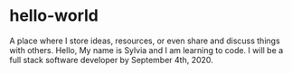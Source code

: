 # hello-world
A place where I store ideas, resources, or even share and discuss things with others.
Hello, 
My name is Sylvia and I am learning to code. I will be a full stack software developer by September 4th, 2020.
